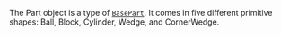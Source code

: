 The Part object is a type of [`BasePart`](https://create.roblox.com/docs/reference/engine/classes/BasePart). It comes in five different
primitive shapes: Ball, Block, Cylinder, Wedge, and CornerWedge.